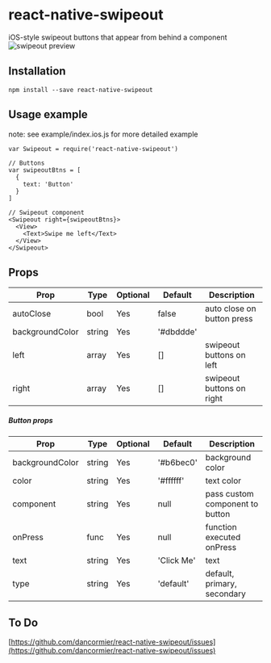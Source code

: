 # react-native-swipeout
iOS-style swipeout buttons that appear from behind a component
![swipeout preview](http://i.imgur.com/oCQLNFC.gif)

## Installation
```
npm install --save react-native-swipeout
```

## Usage example

note: see example/index.ios.js for more detailed example

```
var Swipeout = require('react-native-swipeout')

// Buttons
var swipeoutBtns = [
  {
    text: 'Button'
  }
]

// Swipeout component
<Swipeout right={swipeoutBtns}>
  <View>
    <Text>Swipe me left</Text>
  </View>
</Swipeout>

```

## Props

Prop            | Type   | Optional | Default   | Description
--------------- | ------ | -------- | --------- | -----------
autoClose       | bool   | Yes      | false     | auto close on button press
backgroundColor | string | Yes      | '#dbddde' | 
left            | array  | Yes      | []        | swipeout buttons on left
right           | array  | Yes      | []        | swipeout buttons on right

##### Button props

Prop            | Type   | Optional | Default   | Description
--------------- | ------ | -------- | --------- | -----------
backgroundColor | string | Yes      | '#b6bec0' | background color
color           | string | Yes      | '#ffffff' | text color
component       | string | Yes      | null      | pass custom component to button
onPress         | func   | Yes      | null      | function executed onPress
text            | string | Yes      | 'Click Me'| text
type            | string | Yes      | 'default' | default, primary, secondary

## To Do

[https://github.com/dancormier/react-native-swipeout/issues](https://github.com/dancormier/react-native-swipeout/issues)